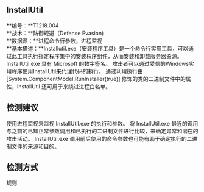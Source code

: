## InstallUtil  
**编号：**T1218.004  
**战术：**防御规避（Defense Evasion)  
**数据源：**进程命令行参数，进程监视  
**基本描述：**Installutil.exe（安装程序工具）是一个命令行实用工具，可以通过此工具执行指定程序集中的安装程序组件，从而安装和卸载服务器资源。InstallUtil.exe 具有 Microsoft 的数字签名。
攻击者可以通过受信的Windows实用程序使用InstallUtil来代理代码的执行。 通过利用执行由 [System.ComponentModel.RunInstaller(true)] 修饰的类的二进制文件中的属性，InstallUtil 还可用于来绕过进程白名单。  
## 检测建议  
使用进程监视来监视 InstallUtil.exe 的执行和参数。 将 InstallUtil.exe 最近的调用与之前的已知正常参数调用和已执行的二进制文件进行比较，来确定异常和潜在的攻击活动。 InstallUtil.exe 调用前后使用的命令参数也可能有助于确定执行的二进制文件的来源和目的。  
## 检测方式  
规则
